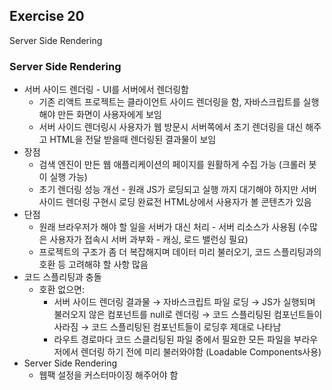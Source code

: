 ## Exercise 20

Server Side Rendering

### Server Side Rendering

* 서버 사이드 렌더링 - UI를 서버에서 렌더링함
  * 기존 리액트 프로젝트는 클라이언트 사이드 렌더링을 함, 자바스크립트를 실행해야 만든 화면이 사용자에게 보임
  * 서버 사이드 렌더링시 사용자가 웹 방문시 서버쪽에서 초기 렌더링을 대신 해주고 HTML을 전달 받을때 렌더링된 결과물이 보임
* 장점
  * 검색 엔진이 만든 웹 애플리케이션의 페이지를 원활하게 수집 가능 (크롤러 봇이 실행 가능)
  * 초기 렌더링 성능 개선 - 원래 JS가 로딩되고 실행 까지 대기해야 하지만 서버 사이드 렌더링 구현시 로딩 완료전 HTML상에서 사용자가 볼 콘텐츠가 있음
* 단점
  * 원래 브라우저가 해야 할 일을 서버가 대신 처리 - 서버 리소스가 사용됨 (수많은 사용자가 접속시 서버 과부화 - 캐싱, 로드 밸런싱 필요)
  * 프로젝트의 구조가 좀 더 복잡해지며 데이터 미리 불러오기, 코드 스플리팅과의 호환 등 고려해햐 할 사항 많음
* 코드 스플리팅과 충돌
  * 호환 없으면:
    * 서버 사이드 렌더링 결과물 → 자바스크립트 파일 로딩 → JS가 실행되며 불러오지 않은 컴포넌트를 null로 렌더링 → 코드 스플리팅된 컴포넌트들이 사라짐 → 코드 스플리팅된 컴포넌트들이 로딩후 제대로 나타남
    * 라우트 경로마다 코드 스클리팅된 파일 중에서 필요한 모든 파일을 부라우저에서 렌더링 하기 전에 미리 불러와야함 (Loadable Components사용)
* Server Side Rendering
  * 웹팩 설정을 커스터마이징 해주어야 함